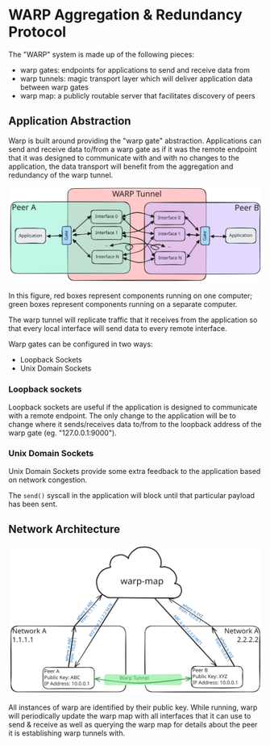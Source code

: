 # WARP Aggregation & Redundancy Protocol

The "WARP" system is made up of the following pieces:
- warp gates: endpoints for applications to send and receive data from
- warp tunnels: magic transport layer which will deliver application data between warp gates
- warp map: a publicly routable server that facilitates discovery of peers

## Application Abstraction

Warp is built around providing the "warp gate" abstraction. Applications can send and receive data to/from a warp gate
as if it was the remote endpoint that it was designed to communicate with and with no changes to the application, the
data transport will benefit from the aggregation and redundancy of the warp tunnel.


![alt text](warp-tunnel.svg "Figure 1. Warp Tunnel")

In this figure, red boxes represent components running on one computer; green boxes represent components running on
a separate computer.

<!--- TODO: Update this when warp does something smarter  --->
The warp tunnel will replicate traffic that it receives from the application so that every local interface will send
data to every remote interface.

Warp gates can be configured in two ways:
- Loopback Sockets
- Unix Domain Sockets

### Loopback sockets

Loopback sockets are useful if the application is designed to communicate with a remote endpoint. The only change to the
application will be to change where it sends/receives data to/from to the loopback address of the warp gate
(eg. "127.0.0.1:9000").

### Unix Domain Sockets

Unix Domain Sockets provide some extra feedback to the application based on network congestion.

The `send()` syscall in the application will block until that particular payload has been sent.

## Network Architecture

![alt text](warp-map.svg "Figure 2. Warp Map")

All instances of warp are identified by their public key. While running, warp will periodically update the warp map with
all interfaces that it can use to send & receive as well as querying the warp map for details about the peer it is
establishing warp tunnels with.